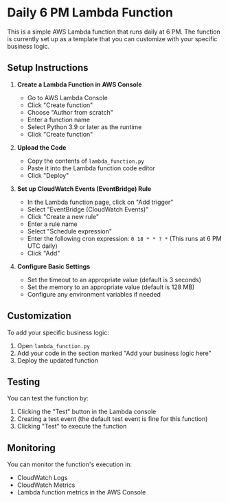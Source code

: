 # Daily 6 PM Lambda Function

This is a simple AWS Lambda function that runs daily at 6 PM. The function is currently set up as a template that you can customize with your specific business logic.

## Setup Instructions

1. **Create a Lambda Function in AWS Console**

   - Go to AWS Lambda Console
   - Click "Create function"
   - Choose "Author from scratch"
   - Enter a function name
   - Select Python 3.9 or later as the runtime
   - Click "Create function"

2. **Upload the Code**

   - Copy the contents of `lambda_function.py`
   - Paste it into the Lambda function code editor
   - Click "Deploy"

3. **Set up CloudWatch Events (EventBridge) Rule**

   - In the Lambda function page, click on "Add trigger"
   - Select "EventBridge (CloudWatch Events)"
   - Click "Create a new rule"
   - Enter a rule name
   - Select "Schedule expression"
   - Enter the following cron expression: `0 18 * * ? *` (This runs at 6 PM UTC daily)
   - Click "Add"

4. **Configure Basic Settings**
   - Set the timeout to an appropriate value (default is 3 seconds)
   - Set the memory to an appropriate value (default is 128 MB)
   - Configure any environment variables if needed

## Customization

To add your specific business logic:

1. Open `lambda_function.py`
2. Add your code in the section marked "Add your business logic here"
3. Deploy the updated function

## Testing

You can test the function by:

1. Clicking the "Test" button in the Lambda console
2. Creating a test event (the default test event is fine for this function)
3. Clicking "Test" to execute the function

## Monitoring

You can monitor the function's execution in:

- CloudWatch Logs
- CloudWatch Metrics
- Lambda function metrics in the AWS Console
